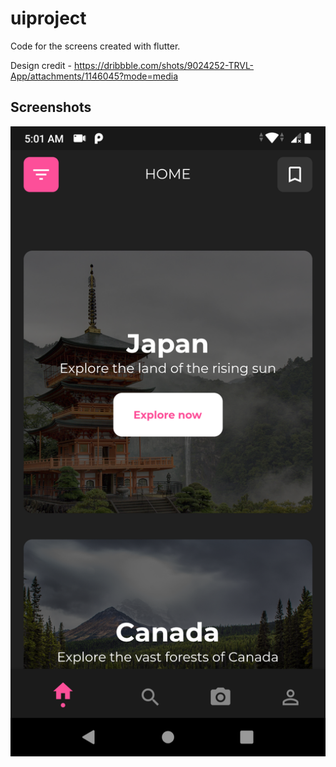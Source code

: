 # uiproject

Code for the screens created with flutter.

Design credit - https://dribbble.com/shots/9024252-TRVL-App/attachments/1146045?mode=media

## Screenshots

![GitHub Logo](/assets/home.png)

